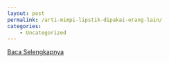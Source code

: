 ```yaml
---
layout: post
permalink: /arti-mimpi-lipstik-dipakai-orang-lain/
categories:
    - Uncategorized
---
```


[Baca Selengkapnya](/06)